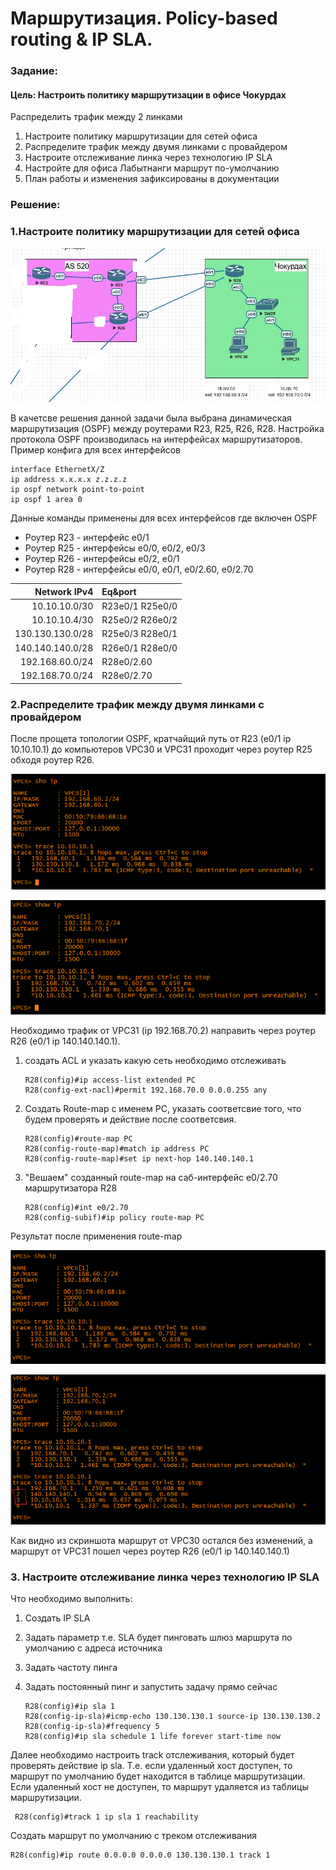 # Маршрутизация. Policy-based routing & IP SLA.

###  Задание:

####  Цель: Настроить политику маршрутизации в офисе Чокурдах
 
Распределить трафик между 2 линками

1. Настроите политику маршрутизации для сетей офиса
2. Распределите трафик между двумя линками с провайдером
3. Настроите отслеживание линка через технологию IP SLA
4. Настройте для офиса Лабытнанги маршрут по-умолчанию
5. План работы и изменения зафиксированы в документации 

###  Решение:
### 1.Настроите политику маршрутизации для сетей офиса 

![](Schema.png)

В качетсве решения данной задачи была выбрана динамическая маршрутизация (OSPF) между роутерами R23, R25, R26, R28.
Настройка протокола OSPF производилась на интерфейсах маршрутизаторов.
Пример конфига для всех интерфейсов

    interface EthernetX/Z
    ip address x.x.x.x z.z.z.z
    ip ospf network point-to-point
    ip ospf 1 area 0
   
Данные команды применены для всех интерфейсов где включен OSPF 

* Роутер R23 - интерфейс e0/1
* Роутер R25 - интерфейсы e0/0, e0/2, e0/3
* Роутер R26 - интерфейсы e0/2, e0/1
* Роутер R28 - интерфейсы e0/0, e0/1, e0/2.60, e0/2.70

| Network IPv4     |  Eq&port       |
|-----------------:|:---------------|
| 10.10.10.0/30    | R23e0/1 R25e0/0|   
| 10.10.10.4/30    | R25e0/2 R26e0/2|             
| 130.130.130.0/28 | R25e0/3 R28e0/1|
| 140.140.140.0/28 | R26e0/1 R28e0/0|
| 192.168.60.0/24  |   R28e0/2.60   |
| 192.168.70.0/24  |   R28e0/2.70   |


### 2.Распределите трафик между двумя линками с провайдером

После прощета топологии OSPF, кратчайщий путь от R23 (e0/1 ip 10.10.10.1) до компьютеров VPC30 и VPC31 проходит через роутер R25 обходя роутер R26.

![](Ping60.png)

![](Ping70.png)

Необходимо трафик от VPC31 (ip 192.168.70.2) направить через роутер R26 (e0/1 ip 140.140.140.1).
1. создать ACL и указать какую сеть необходимо отслеживать

       R28(config)#ip access-list extended PC
       R28(config-ext-nacl)#permit 192.168.70.0 0.0.0.255 any
       
2. Создать Route-map с именем PC, указать соответсвие того, что будем проверять и действие после соответсвия. 
       
       R28(config)#route-map PC
       R28(config-route-map)#match ip address PC
       R28(config-route-map)#set ip next-hop 140.140.140.1
       
3. "Вешаем" созданный route-map  на саб-интерфейс e0/2.70 маршрутизатора R28 

       R28(config)#int e0/2.70
       R28(config-subif)#ip policy route-map PC
 
 Результат после применения route-map

![](Ping60-1.png)

![](Ping70-1.png)

Как видно из скриншота маршрут от VPC30 остался без изменений, а маршрут от VPC31 пошел через роутер R26 (e0/1 ip 140.140.140.1)

### 3. Настроите отслеживание линка через технологию IP SLA

Что необходимо выполнить:
1. Создать IP SLA
2. Задать параметр т.е. SLA будет пинговать шлюз маршрута по умолчанию с адреса источника
3. Задать частоту пинга
4. Задать постоянный пинг и запустить задачу прямо сейчас

       R28(config)#ip sla 1
       R28(config-ip-sla)#icmp-echo 130.130.130.1 source-ip 130.130.130.2
       R28(config-ip-sla)#frequency 5
       R28(config)#ip sla schedule 1 life forever start-time now
       
  Далее необходимо настроить track  отслеживания, который будет проверять действие ip sla. Т.е. если удаленный хост доступен, то маршрут по умолчанию будет находится в таблице маршрутизации. Если удаленный хост не доступен, то маршрут удаляется из таблицы маршрутизации.
   
     R28(config)#track 1 ip sla 1 reachability
  
 Создать маршрут по умолчанию с треком отслеживания 
 
    R28(config)#ip route 0.0.0.0 0.0.0.0 130.130.130.1 track 1
        
